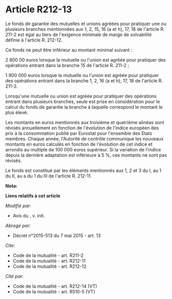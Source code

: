 # Article R212-13

Le fonds de garantie des mutuelles et unions agréées pour pratiquer une ou plusieurs branches mentionnées aux 1, 2, 15, 16 (a
et h), 17, 18 de l'article R. 211-2 est égal au tiers de l'exigence minimale de marge de solvabilité définie à l'article R.
212-12. 

Ce fonds ne peut être inférieur au montant minimal suivant : 

2 800 00 euros lorsque la mutuelle ou l'union est agréée pour pratiquer des opérations entrant dans la branche 15 de
l'article R. 211-2 ; 

1 900 000 euros lorsque la mutuelle ou l'union est agréée pour pratiquer des opérations entrant dans la branche 1, 2, 16 (a
et h), 17, 18 de l'article R. 211-2. 

Lorsqu'une mutuelle ou union est agréée pour pratiquer des opérations entrant dans plusieurs branches, seule est prise en
considération pour le calcul du fonds de garantie la branche à laquelle correspond le montant le plus élevé. 

Les montants en euros mentionnés aux troisième et quatrième alinéas sont révisés annuellement en fonction de l'évolution de
l'indice européen des prix à la consommation publié par Eurostat pour l'ensemble des Etats membres. Chaque année, l'Autorité
de contrôle communique les nouveaux montants en euros calculés en fonction de l'évolution de cet indice et arrondis au
multiple de 100 000 euros supérieur. Si la variation de l'indice depuis la dernière adaptation est inférieure à 5 %, ces
montants ne sont pas révisés. 

Le fonds est constitué par les éléments mentionnés aux 1, 2 et 3 du I, au 1 du II, au a du 1 du III de l'article R. 212-11.

**Nota:**



**Liens relatifs à cet article**

_Modifié par_:

  - Avis du , v. init.

_Abrogé par_:

  - Décret n°2015-513 du 7 mai 2015 - art. 13

_Cite_:

  - Code de la mutualité - art. R211-2
  - Code de la mutualité - art. R212-11
  - Code de la mutualité - art. R212-12

_Cité par_:

  - Code de la mutualité - art. R212-14 (VT)
  - Code de la mutualité - art. R510-5 (VT)
